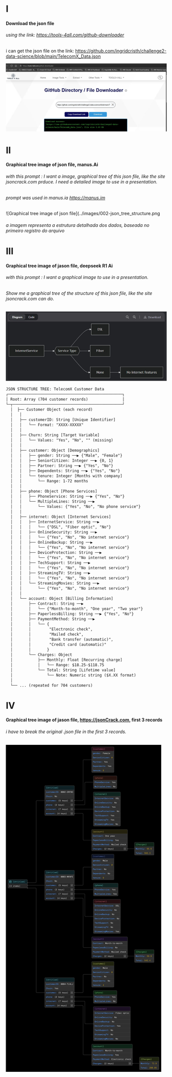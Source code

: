 # I
#### Download the json file

###### using the link: https://tools-4all.com/github-downloader

i can get the json file on the link: https://github.com/ingridcristh/challenge2-data-science/blob/main/TelecomX_Data.json

![Download json file](../images/001-DownloadJsonFile.jpg)

# II
#### Graphical tree image of json file, manus.Ai

###### with this prompt : I want a image, graphical tree of this json file, like the site jsoncrack.com prduce. I need a detailed image to use in a presentation.

###### prompt was used in manus.ia https://manus.im

![Graphical tree image of json file](../images/002-json_tree_structure.png
###### a imagem representa a estrutura detalhada dos dados, baseada no primeiro registro do arquivo

# III
#### Graphical tree image of jason file, deepseek R1 Ai

###### with this prompt : I want a graphical image to use in a presentation.
###### Show me a graphical tree of the structure of this json file, like the site jsoncrack.com can do.

![Graphical tree image of json file](./images/003-DeepSeekR1-tree.jpg)

```text
JSON STRUCTURE TREE: TelecomX Customer Data
┌──────────────────────────────────────────────────┐
│ Root: Array (704 customer records)               │
└─┬────────────────────────────────────────────────┘ 
  │  ├── Customer Object (each record)
  │   │
  │   ├── customerID: String [Unique Identifier]
  │   │   └── Format: "XXXX-XXXXX"
  │   │
  │   ├── Churn: String [Target Variable]
  │   │   └── Values: "Yes", "No", "" (missing)
  │   │
  │   ├── customer: Object [Demographics]
  │   │   ├── gender: String ──▶ {"Male", "Female"}
  │   │   ├── SeniorCitizen: Integer ──▶ {0, 1}
  │   │   ├── Partner: String ──▶ {"Yes", "No"}
  │   │   ├── Dependents: String ──▶ {"Yes", "No"}
  │   │   └── tenure: Integer [Months with company]
  │   │       └── Range: 1-72 months
  │   │
  │   ├── phone: Object [Phone Services]
  │   │   ├── PhoneService: String ──▶ {"Yes", "No"}
  │   │   └── MultipleLines: String ──▶ 
  │   │       └── Values: {"Yes", "No", "No phone service"}
  │   │
  │   ├── internet: Object [Internet Services]
  │   │   ├── InternetService: String ──▶ 
  │   │   │   └── {"DSL", "Fiber optic", "No"}
  │   │   ├── OnlineSecurity: String ──▶ 
  │   │   │   └── {"Yes", "No", "No internet service"}
  │   │   ├── OnlineBackup: String ──▶ 
  │   │   │   └── {"Yes", "No", "No internet service"}
  │   │   ├── DeviceProtection: String ──▶ 
  │   │   │   └── {"Yes", "No", "No internet service"}
  │   │   ├── TechSupport: String ──▶ 
  │   │   │   └── {"Yes", "No", "No internet service"}
  │   │   ├── StreamingTV: String ──▶ 
  │   │   │   └── {"Yes", "No", "No internet service"}
  │   │   └── StreamingMovies: String ──▶ 
  │   │       └── {"Yes", "No", "No internet service"}
  │   │
  │   └── account: Object [Billing Information]
  │       ├── Contract: String ──▶ 
  │       │   └── {"Month-to-month", "One year", "Two year"}
  │       ├── PaperlessBilling: String ──▶ {"Yes", "No"}
  │       ├── PaymentMethod: String ──▶ 
  │       │   └── {
  │       │        "Electronic check",
  │       │        "Mailed check",
  │       │        "Bank transfer (automatic)",
  │       │        "Credit card (automatic)"
  │       │       }
  │       └── Charges: Object
  │           ├── Monthly: Float [Recurring charge]
  │           │   └── Range: $18.25-$118.75
  │           └── Total: String [Lifetime value]
  │               └── Note: Numeric string ($X.XX format)
  │
  └── ... (repeated for 704 customers)
  ```

  

# IV
#### Graphical tree image of jason file, https://jsonCrack.com, first 3 records

###### i have to break the original .json file in the first 3 records.

![Graphical tree image of json file](./images/004-JsonCrack-ImageStructure.jpeg)

